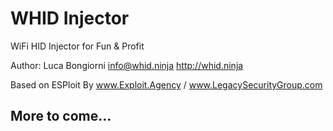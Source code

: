 # WHID Injector #

WiFi HID Injector for Fun & Profit

Author: Luca Bongiorni <info@whid.ninja>  http://whid.ninja

Based on ESPloit By www.Exploit.Agency / www.LegacySecurityGroup.com


## More to come... ##
